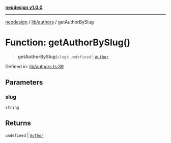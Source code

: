 [**neodesign v1.0.0**](../../../README.md)

***

[neodesign](../../../modules.md) / [lib/authors](../README.md) / getAuthorBySlug

# Function: getAuthorBySlug()

> **getAuthorBySlug**(`slug`): `undefined` \| [`Author`](../../../types/blog/interfaces/Author.md)

Defined in: [lib/authors.ts:39](https://github.com/mladjom/neodesign/blob/12ebc446849a001345c104056aef95c6372b148e/lib/authors.ts#L39)

## Parameters

### slug

`string`

## Returns

`undefined` \| [`Author`](../../../types/blog/interfaces/Author.md)
